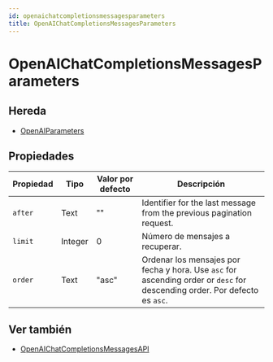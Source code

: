 ```yaml
---
id: openaichatcompletionsmessagesparameters
title: OpenAIChatCompletionsMessagesParameters
---
```


# OpenAIChatCompletionsMessagesParameters

## Hereda

- [OpenAIParameters](OpenAIParameters.md)

## Propiedades

| Propiedad | Tipo    | Valor por defecto | Descripción                                                                                                                                                                |
| --------- | ------- | ----------------- | -------------------------------------------------------------------------------------------------------------------------------------------------------------------------- |
| `after`   | Text    | ""                | Identifier for the last message from the previous pagination request.                                                                                      |
| `limit`   | Integer | 0                 | Número de mensajes a recuperar.                                                                                                                            |
| `order`   | Text    | "asc"             | Ordenar los mensajes por fecha y hora. Use `asc` for ascending order or `desc` for descending order. Por defecto es `asc`. |

## Ver también

- [OpenAIChatCompletionsMessagesAPI](OpenAIChatCompletionsMessagesAPI.md)
